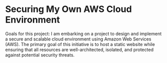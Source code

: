 # Securing My Own AWS Cloud Environment

Goals for this project: I am embarking on a project to design and implement a secure and scalable cloud environment using Amazon Web Services (AWS). The primary goal of this initiative is to host a static website while ensuring that all resources are well-architected, isolated, and protected against potential security threats.